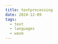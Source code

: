 ```yaml
---
title: textprocessing
date: 2024-12-09
tags:
  - text
  - languages
  - wasm
---
```




<script src="/textprocessing/bootstrap.js"></script>